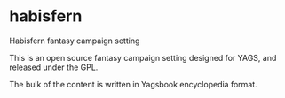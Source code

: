habisfern
=========

Habisfern fantasy campaign setting

This is an open source fantasy campaign setting designed for YAGS, and released under the GPL.

The bulk of the content is written in Yagsbook encyclopedia format.

